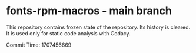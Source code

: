 # fonts-rpm-macros - main branch

This repository contains frozen state of the repository.
Its history is cleared. It is used only for static code
analysis with Codacy.

Commit Time: 1707456669